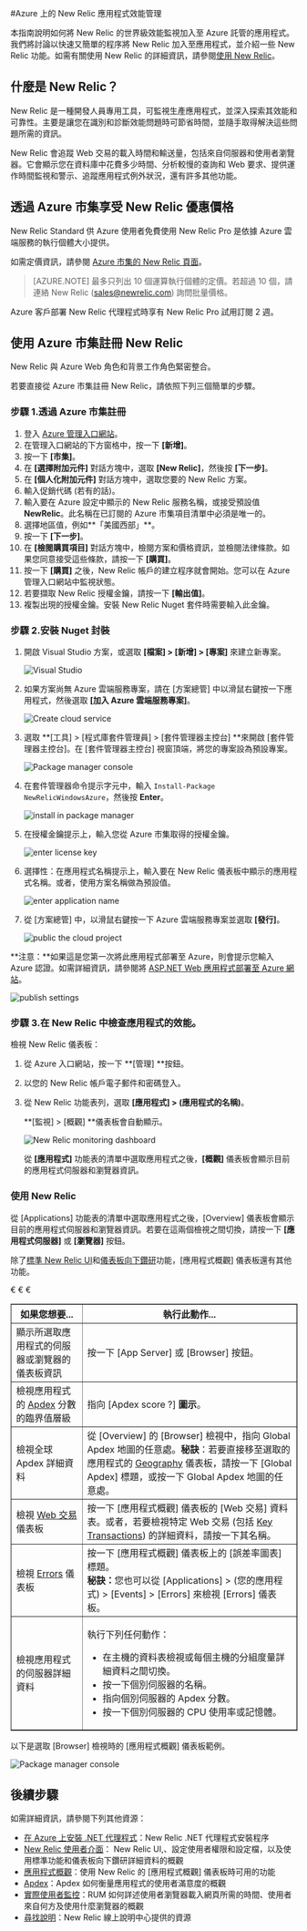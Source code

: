 <properties 
	pageTitle="將 New Relic 與 Azure 搭配使用 - Azure 功能指南" 
	description="了解如何使用 New Relic 服務來管理與監控 Azure 應用程式。" 
	services="" 
	documentationCenter=".net" 
	authors="stepsic-microsoft-com" 
	manager="carolz" 
	editor=""/>

<tags 
	ms.service="cloud-services" 
	ms.workload="tbd" 
	ms.tgt_pltfrm="na" 
	ms.devlang="dotnet" 
	ms.topic="article" 
	ms.date="11/25/2014" 
	ms.author="stepsic"/>



#Azure 上的 New Relic 應用程式效能管理

本指南說明如何將 New Relic 的世界級效能監視加入至 Azure 託管的應用程式。我們將討論以快速又簡單的程序將 New Relic 加入至應用程式，並介紹一些 New Relic 功能。如需有關使用 New Relic 的詳細資訊，請參閱[使用 New Relic](#using-new-relic)。

什麼是 New Relic？
--

New Relic 是一種開發人員專用工具，可監視生產應用程式，並深入探索其效能和可靠性。主要是讓您在識別和診斷效能問題時可節省時間，並隨手取得解決這些問題所需的資訊。

New Relic 會追蹤 Web 交易的載入時間和輸送量，包括來自伺服器和使用者瀏覽器。它會顯示您在資料庫中花費多少時間、分析較慢的查詢和 Web 要求、提供運作時間監視和警示、追蹤應用程式例外狀況，還有許多其他功能。

透過 Azure 市集享受 New Relic 優惠價格
--

New Relic Standard 供 Azure 使用者免費使用
New Relic Pro 是依據 Azure 雲端服務的執行個體大小提供。

如需定價資訊，請參閱 [Azure 市集的 New Relic 頁面](http://azure.microsoft.com/gallery/store/new-relic/new-relic/)。

> [AZURE.NOTE] 最多只列出 10 個運算執行個體的定價。若超過 10 個，請連絡 New Relic (sales@newrelic.com) 詢問批量價格。

Azure 客戶部署 New Relic 代理程式時享有 New Relic Pro 試用訂閱 2 週。

使用 Azure 市集註冊 New Relic
--

New Relic 與 Azure Web 角色和背景工作角色緊密整合。

若要直接從 Azure 市集註冊 New Relic，請依照下列三個簡單的步驟。

### 步驟 1.透過 Azure 市集註冊

1. 登入 [Azure 管理入口網站](https://manage.windowsazure.com)。
2. 在管理入口網站的下方窗格中，按一下 **[新增]**。
3. 按一下 **[市集]**。
4. 在 **[選擇附加元件]** 對話方塊中，選取 **[New Relic]**，然後按 **[下一步]**。
5. 在 **[個人化附加元件]** 對話方塊中，選取您要的 New Relic 方案。
6. 輸入促銷代碼 (若有的話)。
7. 輸入要在 Azure 設定中顯示的 New Relic 服務名稱，或接受預設值 **NewRelic**。此名稱在已訂閱的 Azure 市集項目清單中必須是唯一的。
8. 選擇地區值，例如**「美國西部」**。
9. 按一下 **[下一步]**。
10. 在 **[檢閱購買項目]** 對話方塊中，檢閱方案和價格資訊，並檢閱法律條款。如果您同意接受這些條款，請按一下 **[購買]**。
11. 按一下 **[購買]** 之後，New Relic 帳戶的建立程序就會開始。您可以在 Azure 管理入口網站中監視狀態。
12. 若要擷取 New Relic 授權金鑰，請按一下 **[輸出值]**。 
13. 複製出現的授權金鑰。安裝 New Relic Nuget 套件時需要輸入此金鑰。

### 步驟 2.安裝 Nuget 封裝

1. 開啟 Visual Studio 方案，或選取 **[檔案] > [新增] > [專案]** 來建立新專案。

	![Visual Studio](./media/store-new-relic-cloud-services-dotnet-application-performce-management/NewRelicAzureNuget01.png)

2. 如果方案尚無 Azure 雲端服務專案，請在 [方案總管] 中以滑鼠右鍵按一下應用程式，然後選取 **[加入 Azure 雲端服務專案]**。

	![Create cloud service](./media/store-new-relic-cloud-services-dotnet-application-performce-management/NewRelicAzureNuget02.png)

3. 選取 **[工具] > [程式庫套件管理員] > [套件管理器主控台] **來開啟 [套件管理器主控台]。在 [套件管理器主控台] 視窗頂端，將您的專案設為預設專案。

	![Package manager console](./media/store-new-relic-cloud-services-dotnet-application-performce-management/NewRelicAzureNuget04.png)

4. 在套件管理器命令提示字元中，輸入  `Install-Package NewRelicWindowsAzure`，然後按 **Enter**。

	![install in package manager](./media/store-new-relic-cloud-services-dotnet-application-performce-management/NewRelicAzureNuget06.png)

5. 在授權金鑰提示上，輸入您從 Azure 市集取得的授權金鑰。

	![enter license key](./media/store-new-relic-cloud-services-dotnet-application-performce-management/NewRelicAzureNuget07.png)

6. 選擇性：在應用程式名稱提示上，輸入要在 New Relic 儀表板中顯示的應用程式名稱。或者，使用方案名稱做為預設值。

	![enter application name](./media/store-new-relic-cloud-services-dotnet-application-performce-management/NewRelicAzureNuget08.png)

7. 從 [方案總管] 中，以滑鼠右鍵按一下 Azure 雲端服務專案並選取 **[發行]**。

	![public the cloud project](./media/store-new-relic-cloud-services-dotnet-application-performce-management/NewRelicAzureNuget09.png)


**注意：**如果這是您第一次將此應用程式部署至 Azure，則會提示您輸入
Azure 認證。如需詳細資訊，請參閱將 <a href="/zh-tw/develop/net/tutorials/get-started/">ASP.NET Web 應用程式部署至 Azure 網站</a>。

![publish settings](./media/store-new-relic-cloud-services-dotnet-application-performce-management/NewRelicAzureNuget10.png)

### 步驟 3.在 New Relic 中檢查應用程式的效能。

檢視 New Relic 儀表板：

1. 從 Azure 入口網站，按一下 **[管理] **按鈕。
2. 以您的 New Relic 帳戶電子郵件和密碼登入。
3. 從 New Relic 功能表列，選取 **[應用程式] > (應用程式的名稱)**。

	**[監視] > [概觀] **儀表板會自動顯示。

	![New Relic monitoring dashboard](./media/store-new-relic-cloud-services-dotnet-application-performce-management/NewRelic_app.png)

	從 **[應用程式]** 功能表的清單中選取應用程式之後，**[概觀]** 儀表板會顯示目前的應用程式伺服器和瀏覽器資訊。

### <a id="using-new-relic"></a>使用 New Relic

從 [Applications] 功能表的清單中選取應用程式之後，[Overview] 儀表板會顯示目前的應用程式伺服器和瀏覽器資訊。若要在這兩個檢視之間切換，請按一下 **[應用程式伺服器]** 或 **[瀏覽器]** 按鈕。

除了<a href="https://newrelic.com/docs/site/the-new-relic-ui#functions">標準 New Relic UI</a>和<a href="https://newrelic.com/docs/site/the-new-relic-ui#drilldown">儀表板向下鑽研</a>功能，[應用程式概觀] 儀表板還有其他功能。

<table border="1">
  <thead>
    <tr>
      <th><b>如果您想要...</b></th>
      <th><b>執行此動作...</b></th>
    </tr>
  </thead>
  <tbody>
    <tr>
       <td>顯示所選取應用程式的伺服器或瀏覽器的儀表板資訊</td>
       <td>按一下 [App Server]<b></b> 或 [Browser]<b></b> 按鈕。</td>
    </tr>
€<tr>
€<td>檢視應用程式的 <a href="https://newrelic.com/docs/site/apdex" target="_blank">Apdex</a> 分數的臨界值層級</td>
       <td>指向 [Apdex score ?]<b><b> 圖示</b></b>。</td>
    </tr>
    <tr>
       <td>檢視全球 Apdex 詳細資料</td>
       <td>從 [Overview] 的 [Browser]<b></b> 檢視中，指向 Global Apdex 地圖的任意處。<b>秘訣</b>：若要直接移至選取的應用程式的 <a href="https://docs.newrelic.com/docs/new-relic-browser/geography-dashboard" target="_blank">Geography</a> 儀表板，請按一下 [Global Apdex]<b></b> 標題，或按一下 Global Apdex 地圖的任意處。</td>
    </tr>
    <tr>
       <td>檢視 <a href="https://newrelic.com/docs/applications-dashboards/web-transactions" target="_blank">Web 交易</a> 儀表板</td>
       <td>按一下 [應用程式概觀] 儀表板的 [Web 交易] 資料表。或者，若要檢視特定 Web 交易 (包括 <a href="https://newrelic.com/docs/site/key-transactions" target="_blank">Key Transactions</a>) 的詳細資料，請按一下其名稱。</td>
    </tr>
    <tr>
       <td>檢視 <a href="https://newrelic.com/docs/site/errors" target="_blank">Errors</a> 儀表板</td>
       <td>按一下 [應用程式概觀] 儀表板上的 [誤差率圖表] 標題。<br /><b>秘訣：</b>您也可以從 [Applications]<b></b> &gt; (您的應用程式) &gt; [Events] &gt; [Errors] 來檢視 [Errors] 儀表板。</td>
    </tr>
    <tr>
       <td>檢視應用程式的伺服器詳細資料</td>
       <td><p>執行下列任何動作：<p>
        <ul>
          <li>在主機的資料表檢視或每個主機的分組度量詳細資料之間切換。</li>
          <li>按一下個別伺服器的名稱。</li>
          <li>指向個別伺服器的 Apdex 分數。</li>
          <li>按一下個別伺服器的 CPU 使用率或記憶體。</li>
        </ul>
       </p></p></td>
    </tr>
€</tbody>
</table>

以下是選取 [Browser] 檢視時的 [應用程式概觀] 儀表板範例。

![Package manager console](./media/store-new-relic-cloud-services-dotnet-application-performce-management/NewRelic_app_browser.png)

## 後續步驟

如需詳細資訊，請參閱下列其他資源：

 * [在 Azure 上安裝 .NET 代理程式](https://newrelic.com/docs/dotnet/installing-the-net-agent-on-azure)：New Relic .NET 代理程式安裝程序 
 * [New Relic 使用者介面](https://newrelic.com/docs/site/the-new-relic-ui)： 
New Relic UI,、設定使用者權限和設定檔，以及使用標準功能和儀表板向下鑽研詳細資料的概觀
 * [應用程式概觀](https://newrelic.com/docs/site/applications-overview)：使用 New Relic 的 [應用程式概觀] 儀表板時可用的功能
 * [Apdex](https://newrelic.com/docs/site/apdex)：Apdex 如何衡量應用程式的使用者滿意度的概觀
 * [實際使用者監控](https://newrelic.com/docs/features/real-user-monitoring)：RUM 如何詳述使用者瀏覽器載入網頁所需的時間、使用者來自何方及使用什麼瀏覽器的概觀
 * [尋找說明](https://newrelic.com/docs/site/finding-help)：New Relic 線上說明中心提供的資源


<!--HONumber=42-->
